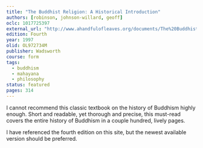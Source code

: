 ```yaml
---
title: "The Buddhist Religion: A Historical Introduction"
authors: [robinson, johnson-willard, geoff]
oclc: 1017725397
external_url: "http://www.ahandfulofleaves.org/documents/The%20Buddhist%20Religion%20A%20Historical%20Introduction_%20Robinson.pdf"
edition: Fourth
year: 1997
olid: OL972734M
publisher: Wadsworth
course: form
tags:
  - buddhism
  - mahayana
  - philosophy
status: featured
pages: 314
---
```


I cannot recommend this classic textbook on the history of Buddhism highly enough. Short and readable, yet thorough and precise, this must-read covers the entire history of Buddhism in a couple hundred, lively pages.

I have referenced the fourth edition on this site, but the newest available version should be preferred.
